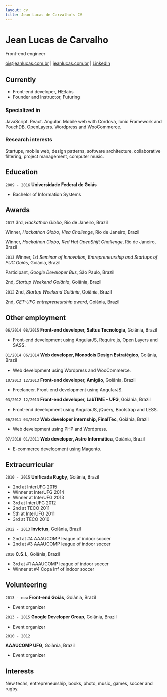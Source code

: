 ```yaml
---
layout: cv
title: Jean Lucas de Carvalho's CV
---
```

# Jean Lucas de Carvalho
Front-end engineer

<div id="webaddress">
<a href="oi@jeanlucas.com.br">oi@jeanlucas.com.br</a>
| <a href="http://www.jeanlucas.com.br">jeanlucas.com.br</a>
| <a href="https://br.linkedin.com/in/jeanlucasdecarvalho">LinkedIn</a>
</div>


## Currently

- Front-end developer, HE:labs
- Founder and Instructor, Futuring

### Specialized in

JavaScript. React. Angular. Mobile web with Cordova, Ionic Framework and PouchDB. OpenLayers. Wordpress and WooCommerce.


### Research interests

Startups, mobile web, design patterns, software architecture, collaborative filtering, project management, computer music.


## Education

`2009 - 2016`
__Universidade Federal de Goiás__

- Bachelor of Information Systems



## Awards

`2017`
3rd, *Hackathon Globo*, Rio de Janeiro, Brazil

Winner, *Hackathon Globo, Visa Challenge*, Rio de Janeiro, Brazil

Winner, *Hackathon Globo, Red Hat OpenShift Challenge*, Rio de Janeiro, Brazil

`2013`
Winner, *1st Seminar of Innovation, Entrepreneurship and Startups of PUC Goiás*, Goiânia, Brazil

Participant, *Google Developer Bus*, São Paulo, Brazil

2nd, *Startup Weekend Goiânia*, Goiânia, Brazil

`2012`
2nd, *Startup Weekend Goiânia*, Goiânia, Brazil

2nd, *CET-UFG entrepreneurship award*, Goiânia, Brazil



## Other employment

`06/2014 08/2015`
__Front-end developer, Saltus Tecnologia__, Goiânia, Brazil

- Front-end development using AngularJS, Require.js, Open Layers and SASS.

`01/2014 06/2014`
__Web developer, Monodois Design Estratégico__, Goiânia, Brazil

- Web development using Wordpress and WooCommerce.

`10/2013 12/2013`
__Front-end developer, Amigão__, Goiânia, Brazil

- Freelancer. Front-end development using AngularJS.

`03/2012 12/2013`
__Front-end developer, LabTIME - UFG__, Goiânia, Brazil

- Front-end development using AngularJS, jQuery, Bootstrap and LESS.

`06/2011 03/2012`
__Web developer internship, FinalTec__, Goiânia, Brazil

- Web development using PHP and Wordpress.

`07/2010 01/2011`
__Web developer, Astro Informática__, Goiânia, Brazil

- E-commerce development using Magento.



## Extracurricular

`2010 - 2015`
__Unificada Rugby__, Goiânia, Brazil

- 2nd at InterUFG 2015
- Winner at InterUFG 2014
- Winner at InterUFG 2013
- 3rd at InterUFG 2012
- 2nd at TECO 2011
- 5th at InterUFG 2011
- 3rd at TECO 2010

`2012 - 2013`
__Invictus__, Goiânia, Brazil

- 2nd at #4 AAAUCOMP league of indoor soccer
- 2nd at #3 AAAUCOMP league of indoor soccer

`2010`
__C.S.I.__, Goiânia, Brazil

- 3rd at #1 AAAUCOMP league of indoor soccer
- Winner at #4 Copa Inf of indoor soccer


## Volunteering

`2013 - now`
__Front-end Goiás__, Goiânia, Brazil

- Event organizer

`2013 - 2015`
__Google Developer Group__, Goiânia, Brazil

- Event organizer

`2010 - 2012`

__AAAUCOMP UFG__, Goiânia, Brazil

- Event organizer

## Interests

New techs, entrepreneurship, books, photo, music, games, soccer and rugby.

<!-- ### Footer

Last updated: Oct 2017 -->


